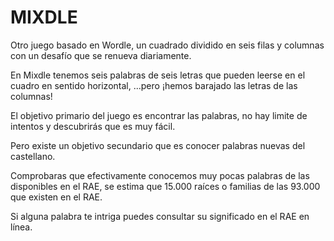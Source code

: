 <h1>MIXDLE</h1>
        <p>Otro juego basado en Wordle, un cuadrado dividido en seis filas y columnas con un desafío que se renueva diariamente.</p>
        <p>En Mixdle tenemos seis palabras de seis letras que pueden leerse en el cuadro en sentido horizontal, ...pero ¡hemos barajado las letras de las columnas!</p>
        <p>El objetivo primario del juego es encontrar las palabras, no hay limite de intentos y descubrirás que es muy fácil.</p>
        <p>Pero existe un objetivo secundario que es conocer palabras nuevas del castellano.</p>
        <p>Comprobaras que efectivamente conocemos muy pocas palabras de las disponibles en el RAE, se estima que 15.000 raíces o familias de las 93.000 que existen en el RAE.</p>
        <p>Si alguna palabra te intriga puedes consultar su significado en el RAE en línea.</p>
